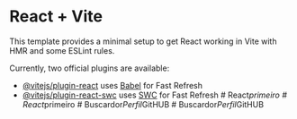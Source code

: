 # React + Vite

This template provides a minimal setup to get React working in Vite with HMR and some ESLint rules.

Currently, two official plugins are available:

- [@vitejs/plugin-react](https://github.com/vitejs/vite-plugin-react/blob/main/packages/plugin-react/README.md) uses [Babel](https://babeljs.io/) for Fast Refresh
- [@vitejs/plugin-react-swc](https://github.com/vitejs/vite-plugin-react-swc) uses [SWC](https://swc.rs/) for Fast Refresh
#   R e a c t _ p r i m e i r o  
 #   R e a c t _ p r i m e i r o  
 #   B u s c a r d o r _ P e r f i l _ G i t H U B  
 #   B u s c a r d o r _ P e r f i l _ G i t H U B  
 